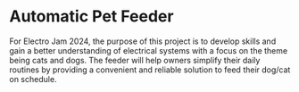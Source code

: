 # Automatic Pet Feeder
For Electro Jam 2024, the purpose of this project is to develop skills and gain a better understanding of electrical systems with a focus on the theme being cats and dogs. The feeder will help owners simplify their daily routines by providing a convenient and reliable solution to feed their dog/cat on schedule.
